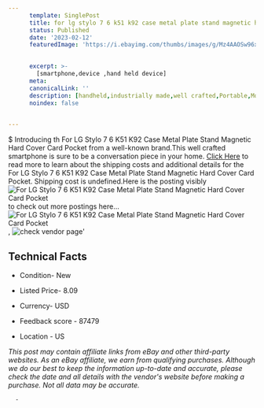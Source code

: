 ```yaml
---
      template: SinglePost
      title: for lg stylo 7 6 k51 k92 case metal plate stand magnetic hard cover card pocket
      status: Published
      date: '2023-02-12'
      featuredImage: 'https://i.ebayimg.com/thumbs/images/g/Mz4AAOSw96xgfqbD/s-l225.jpg'
       

      excerpt: >-
        [smartphone,device ,hand held device]
      meta:
      canonicalLink: ''
      description: [handheld,industrially made,well crafted,Portable,Mobile,Compact,Convenient,Lightweight,Maneuverable,Man-portable,Miniature,Carriable,Hand-held,Light,Holdable,Transportable,Mobile device,Pocket-sized,On-the-go,Wireless,Cordless,Compact size,Convenient size, smartphone,device ,hand held device]
      noindex: false
      

---
```

$
      Introducing th For LG Stylo 7 6 K51 K92 Case Metal Plate Stand Magnetic Hard Cover Card Pocket from a well-known brand.This well crafted smartphone is sure to be a conversation piece in your home. [Click Here](https://www.ebay.com/itm/294133021700?hash=item447bb1bc04%3Ag%3AMz4AAOSw96xgfqbD&mkevt=1&mkcid=1&mkrid=711-53200-19255-0&campid=%253CePNCampaignId%253E&customid=%253CreferenceId%253E&toolid=10049) to read more to learn about the shipping costs and additional details for the For LG Stylo 7 6 K51 K92 Case Metal Plate Stand Magnetic Hard Cover Card Pocket. Shipping cost is undefined.Here is the posting visibly ![For LG Stylo 7 6 K51 K92 Case Metal Plate Stand Magnetic Hard Cover Card Pocket](https://i.ebayimg.com/thumbs/images/g/Mz4AAOSw96xgfqbD/s-l225.jpg) to check out more postings here... ![For LG Stylo 7 6 K51 K92 Case Metal Plate Stand Magnetic Hard Cover Card Pocket](https://i.ebayimg.com/images/g/Mz4AAOSw96xgfqbD/s-l1200.jpg), ![check vendor page](https://origin-galleryplus.ebayimg.com/ws/web/294133021700_2_0_1/225x225.jpg,https://origin-galleryplus.ebayimg.com/ws/web/294133021700_3_0_1/225x225.jpg,https://origin-galleryplus.ebayimg.com/ws/web/294133021700_4_0_1/225x225.jpg,https://origin-galleryplus.ebayimg.com/ws/web/294133021700_5_0_1/225x225.jpg,https://origin-galleryplus.ebayimg.com/ws/web/294133021700_6_0_1/225x225.jpg,https://origin-galleryplus.ebayimg.com/ws/web/294133021700_7_0_1/225x225.jpg,https://origin-galleryplus.ebayimg.com/ws/web/294133021700_8_0_1/225x225.jpg,https://origin-galleryplus.ebayimg.com/ws/web/294133021700_9_0_1/225x225.jpg,https://origin-galleryplus.ebayimg.com/ws/web/294133021700_10_0_1/225x225.jpg,https://origin-galleryplus.ebayimg.com/ws/web/294133021700_11_0_1/225x225.jpg,https://origin-galleryplus.ebayimg.com/ws/web/294133021700_12_0_1/225x225.jpg)'

      

 ## Technical Facts 



     
      

 - Condition- New 


      

 - Listed Price- 8.09 


      

 - Currency- USD 


      

 - Feedback score - 87479 


      

 - Location - US 


      
      

 *_This post may contain affiliate links from eBay and other third-party websites. As an eBay affiliate, we earn from qualifying purchases. Although we do our best to keep the information up-to-date and accurate, please check the date and all details with the vendor's website before making a purchase. Not all data may be accurate._*




      -
